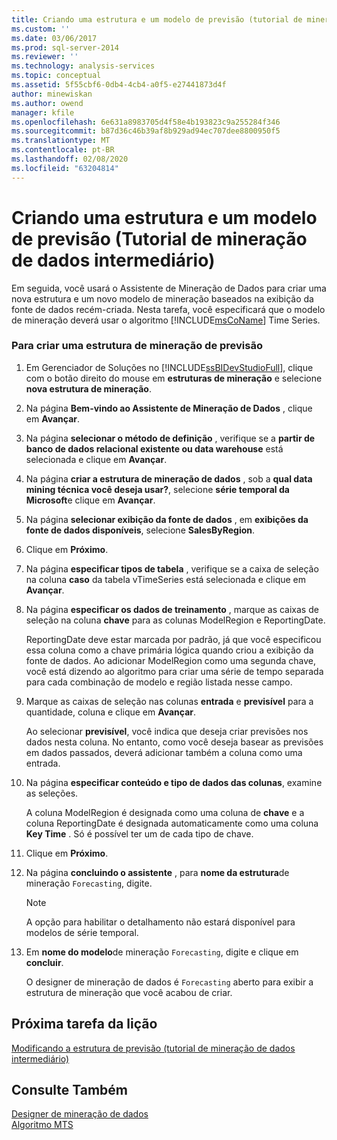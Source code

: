 ```yaml
---
title: Criando uma estrutura e um modelo de previsão (tutorial de mineração de dados intermediário) | Microsoft Docs
ms.custom: ''
ms.date: 03/06/2017
ms.prod: sql-server-2014
ms.reviewer: ''
ms.technology: analysis-services
ms.topic: conceptual
ms.assetid: 5f55cbf6-0db4-4cb4-a0f5-e27441873d4f
author: minewiskan
ms.author: owend
manager: kfile
ms.openlocfilehash: 6e631a8983705d4f58e4b193823c9a255284f346
ms.sourcegitcommit: b87d36c46b39af8b929ad94ec707dee8800950f5
ms.translationtype: MT
ms.contentlocale: pt-BR
ms.lasthandoff: 02/08/2020
ms.locfileid: "63204814"
---
```

# <a name="creating-a-forecasting-structure-and-model-intermediate-data-mining-tutorial"></a>Criando uma estrutura e um modelo de previsão (Tutorial de mineração de dados intermediário)
  Em seguida, você usará o Assistente de Mineração de Dados para criar uma nova estrutura e um novo modelo de mineração baseados na exibição da fonte de dados recém-criada. Nesta tarefa, você especificará que o modelo de mineração deverá usar o algoritmo [!INCLUDE[msCoName](../includes/msconame-md.md)] Time Series.  
  
### <a name="to-create-a-forecasting-mining-structure"></a>Para criar uma estrutura de mineração de previsão  
  
1.  Em Gerenciador de Soluções no [!INCLUDE[ssBIDevStudioFull](../includes/ssbidevstudiofull-md.md)], clique com o botão direito do mouse em **estruturas de mineração** e selecione **nova estrutura de mineração**.  
  
2.  Na página **Bem-vindo ao Assistente de Mineração de Dados** , clique em **Avançar**.  
  
3.  Na página **selecionar o método de definição** , verifique se a **partir de banco de dados relacional existente ou data warehouse** está selecionada e clique em **Avançar**.  
  
4.  Na página **criar a estrutura de mineração de dados** , sob a **qual data mining técnica você deseja usar?**, selecione **série temporal da Microsoft**e clique em **Avançar**.  
  
5.  Na página **selecionar exibição da fonte de dados** , em **exibições da fonte de dados disponíveis**, selecione **SalesByRegion**.  
  
6.  Clique em **Próximo**.  
  
7.  Na página **especificar tipos de tabela** , verifique se a caixa de seleção na coluna **caso** da tabela vTimeSeries está selecionada e clique em **Avançar**.  
  
8.  Na página **especificar os dados de treinamento** , marque as caixas de seleção na coluna **chave** para as colunas ModelRegion e ReportingDate.  
  
     ReportingDate deve estar marcada por padrão, já que você especificou essa coluna como a chave primária lógica quando criou a exibição da fonte de dados. Ao adicionar ModelRegion como uma segunda chave, você está dizendo ao algoritmo para criar uma série de tempo separada para cada combinação de modelo e região listada nesse campo.  
  
9. Marque as caixas de seleção nas colunas **entrada** e **previsível** para a quantidade, coluna e clique em **Avançar**.  
  
     Ao selecionar **previsível**, você indica que deseja criar previsões nos dados nesta coluna. No entanto, como você deseja basear as previsões em dados passados, deverá adicionar também a coluna como uma entrada.  
  
10. Na página **especificar conteúdo e tipo de dados das colunas**, examine as seleções.  
  
     A coluna ModelRegion é designada como uma coluna de **chave** e a coluna ReportingDate é designada automaticamente como uma coluna **Key Time** . Só é possível ter um de cada tipo de chave.  
  
11. Clique em **Próximo**.  
  
12. Na página **concluindo o assistente** , para **nome da estrutura**de mineração `Forecasting`, digite.  
  
    > [!NOTE]  
    >  A opção para habilitar o detalhamento não estará disponível para modelos de série temporal.  
  
13. Em **nome do modelo**de mineração `Forecasting`, digite e clique em **concluir**.  
  
     O designer de mineração de dados é `Forecasting` aberto para exibir a estrutura de mineração que você acabou de criar.  
  
## <a name="next-task-in-lesson"></a>Próxima tarefa da lição  
 [Modificando a estrutura de previsão &#40;tutorial de mineração de dados intermediário&#41;](../../2014/tutorials/modifying-the-forecasting-structure-intermediate-data-mining-tutorial.md)  
  
## <a name="see-also"></a>Consulte Também  
 [Designer de mineração de dados](../../2014/analysis-services/data-mining/data-mining-designer.md)   
 [Algoritmo MTS](../../2014/analysis-services/data-mining/microsoft-time-series-algorithm.md)  
  
  
